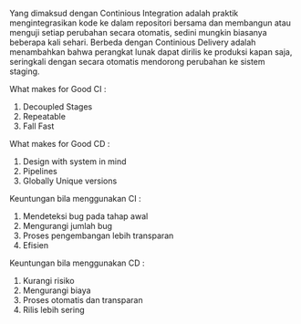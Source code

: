 Yang dimaksud dengan Continious Integration adalah praktik mengintegrasikan kode ke dalam repositori bersama dan membangun atau menguji setiap perubahan secara otomatis, sedini mungkin biasanya beberapa kali sehari. Berbeda dengan Continious Delivery adalah menambahkan bahwa perangkat lunak dapat dirilis ke produksi kapan saja, seringkali dengan secara otomatis mendorong perubahan ke sistem staging.

What makes for Good CI :
1. Decoupled Stages
2. Repeatable
3. Fall Fast

What makes for Good CD :
1. Design with system in mind
2. Pipelines
3. Globally Unique versions

Keuntungan bila menggunakan CI :
1. Mendeteksi bug pada tahap awal
2. Mengurangi jumlah bug
3. Proses pengembangan lebih transparan
4. Efisien

Keuntungan bila menggunakan CD :
1. Kurangi risiko
2. Mengurangi biaya
3. Proses otomatis dan transparan
4. Rilis lebih sering
